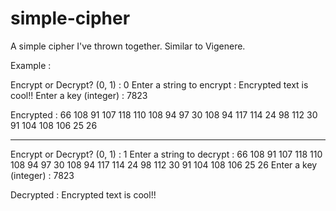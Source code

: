 # simple-cipher
A simple cipher I've thrown together. Similar to Vigenere.

Example :

Encrypt or Decrypt? (0, 1) : 0
Enter a string to encrypt : Encrypted text is cool!!
Enter a key (integer) : 7823

Encrypted : 66 108 91 107 118 110 108 94 97 30 108 94 117 114 24 98 112 30 91 104 108 106 25 26 

-----------------

Encrypt or Decrypt? (0, 1) : 1
Enter a string to decrypt : 66 108 91 107 118 110 108 94 97 30 108 94 117 114 24 98 112 30 91 104 108 106 25 26
Enter a key (integer) : 7823

Decrypted : Encrypted text is cool!!
